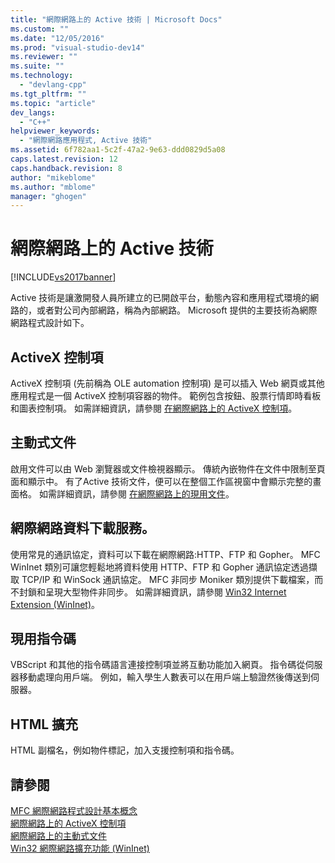 ```yaml
---
title: "網際網路上的 Active 技術 | Microsoft Docs"
ms.custom: ""
ms.date: "12/05/2016"
ms.prod: "visual-studio-dev14"
ms.reviewer: ""
ms.suite: ""
ms.technology: 
  - "devlang-cpp"
ms.tgt_pltfrm: ""
ms.topic: "article"
dev_langs: 
  - "C++"
helpviewer_keywords: 
  - "網際網路應用程式, Active 技術"
ms.assetid: 6f782aa1-5c2f-47a2-9e63-ddd0829d5a08
caps.latest.revision: 12
caps.handback.revision: 8
author: "mikeblome"
ms.author: "mblome"
manager: "ghogen"
---
```

# 網際網路上的 Active 技術
[!INCLUDE[vs2017banner](../assembler/inline/includes/vs2017banner.md)]

Active 技術是讓激開發人員所建立的已開啟平台，動態內容和應用程式環境的網路的，或者對公司內部網路，稱為內部網路。  Microsoft 提供的主要技術為網際網路程式設計如下。  
  
## ActiveX 控制項  
 ActiveX 控制項 \(先前稱為 OLE automation 控制項\) 是可以插入 Web 網頁或其他應用程式是一個 ActiveX 控制項容器的物件。  範例包含按鈕、股票行情即時看板和圖表控制項。  如需詳細資訊，請參閱 [在網際網路上的 ActiveX 控制項](../mfc/activex-controls-on-the-internet.md)。  
  
## 主動式文件  
 啟用文件可以由 Web 瀏覽器或文件檢視器顯示。  傳統內嵌物件在文件中限制至頁面和顯示中。  有了Active 技術文件，便可以在整個工作區視窗中會顯示完整的畫面格。  如需詳細資訊，請參閱 [在網際網路上的現用文件](../mfc/active-documents-on-the-internet.md)。  
  
## 網際網路資料下載服務。  
 使用常見的通訊協定，資料可以下載在網際網路:HTTP、FTP 和 Gopher。  MFC WinInet 類別可讓您輕鬆地將資料使用 HTTP、FTP 和 Gopher 通訊協定透過擷取 TCP\/IP 和 WinSock 通訊協定。  MFC 非同步 Moniker 類別提供下載檔案，而不封鎖和呈現大型物件非同步。  如需詳細資訊，請參閱 [Win32 Internet Extension \(WinInet\)](../mfc/win32-internet-extensions-wininet.md)。  
  
## 現用指令碼  
 VBScript 和其他的指令碼語言連接控制項並將互動功能加入網頁。  指令碼從伺服器移動處理向用戶端。  例如，輸入學生人數表可以在用戶端上驗證然後傳送到伺服器。  
  
## HTML 擴充  
 HTML 副檔名，例如物件標記，加入支援控制項和指令碼。  
  
## 請參閱  
 [MFC 網際網路程式設計基本概念](../mfc/mfc-internet-programming-basics.md)   
 [網際網路上的 ActiveX 控制項](../mfc/activex-controls-on-the-internet.md)   
 [網際網路上的主動式文件](../mfc/active-documents-on-the-internet.md)   
 [Win32 網際網路擴充功能 \(WinInet\)](../mfc/win32-internet-extensions-wininet.md)